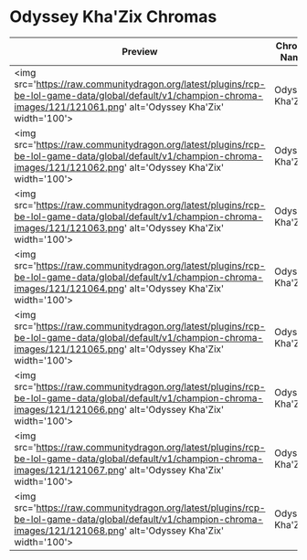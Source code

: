 # Odyssey Kha'Zix Chromas

| Preview | Chroma Name | Chroma ID |
|---|---|---|
| <img src='https://raw.communitydragon.org/latest/plugins/rcp-be-lol-game-data/global/default/v1/champion-chroma-images/121/121061.png' alt='Odyssey Kha'Zix' width='100'> | Odyssey Kha'Zix | 121061 |
| <img src='https://raw.communitydragon.org/latest/plugins/rcp-be-lol-game-data/global/default/v1/champion-chroma-images/121/121062.png' alt='Odyssey Kha'Zix' width='100'> | Odyssey Kha'Zix | 121062 |
| <img src='https://raw.communitydragon.org/latest/plugins/rcp-be-lol-game-data/global/default/v1/champion-chroma-images/121/121063.png' alt='Odyssey Kha'Zix' width='100'> | Odyssey Kha'Zix | 121063 |
| <img src='https://raw.communitydragon.org/latest/plugins/rcp-be-lol-game-data/global/default/v1/champion-chroma-images/121/121064.png' alt='Odyssey Kha'Zix' width='100'> | Odyssey Kha'Zix | 121064 |
| <img src='https://raw.communitydragon.org/latest/plugins/rcp-be-lol-game-data/global/default/v1/champion-chroma-images/121/121065.png' alt='Odyssey Kha'Zix' width='100'> | Odyssey Kha'Zix | 121065 |
| <img src='https://raw.communitydragon.org/latest/plugins/rcp-be-lol-game-data/global/default/v1/champion-chroma-images/121/121066.png' alt='Odyssey Kha'Zix' width='100'> | Odyssey Kha'Zix | 121066 |
| <img src='https://raw.communitydragon.org/latest/plugins/rcp-be-lol-game-data/global/default/v1/champion-chroma-images/121/121067.png' alt='Odyssey Kha'Zix' width='100'> | Odyssey Kha'Zix | 121067 |
| <img src='https://raw.communitydragon.org/latest/plugins/rcp-be-lol-game-data/global/default/v1/champion-chroma-images/121/121068.png' alt='Odyssey Kha'Zix' width='100'> | Odyssey Kha'Zix | 121068 |
